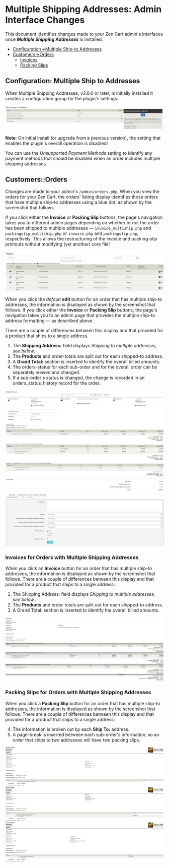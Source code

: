 # Multiple Shipping Addresses: Admin Interface Changes

This document identifies changes made to your Zen Cart admin's interfaces once _**Multiple Shipping Addresses**_ is installed.

- [Configuration->Multiple Ship-to Addresses](#configuration-multiple-ship-to-addresses)
- [Customers->Orders](#customers-orders)
	- [Invoices](#invoices-for-orders-with-multiple-shipping-addresses)
	- [Packing Slips](#packing-slips-for-orders-with-multiple-shipping-addresses)

## Configuration: Multiple Ship to Addresses

When Multiple Shipping Addresses, v2.0.0 or later, is initially installed it creates a configuration group for the plugin's settings:

![Multiple Shipping Addresses Configuration](images/msa_configuration.jpg)

**Note**: On initial install (or upgrade from a previous version), the setting that enables the plugin's overall operation is disabled!

You can use the _Unsupported Payment Methods_ setting to identify any payment methods that should be disabled when an order includes multiple shipping addresses.

## Customers::Orders

Changes are made to your admin's `/admin/orders.php`. When you view the orders for your Zen Cart, the orders' listing display identifies those orders that have multiple ship-to addresses using a blue dot, as shown by the screenshot that follows.

If you click either the **Invoice** or **Packing Slip** buttons, the page's navigation takes you to different admin pages depending on whether or not the order has been shipped to multiple addresses &mdash; `invoice_multiship.php` and `packingslip_multiship.php` or `invoice.php` and `packingslip.php`, respectively.  This allows the restructuring of the invoice and packing-slip printouts without modifying (yet another) core file!

![Orders' Listing Changes](images/msa_orders_listing.jpg)

When you click the _default_ **edit** button for an order that has multiple ship-to addresses, the information is displayed as shown by the screenshot that follows. If you click either the **Invoice** or **Packing Slip** buttons, the page's navigation takes you to an admin page that provides the multiple ship-to address formatting &mdash; as described above.

There are a couple of differences between this display and that provided for a product that ships to a single address.

1. The **Shipping Address:** field displays _Shipping to multiple addresses, see below_.
2. The **Products** and order-totals are split out for each shipped-to address.
3. A **Grand Total:** section is inserted to identify the overall billed amounts.
4. The orders-status for each sub-order and for the overall order can be separately viewed and changed.
5. If a sub-order's status is changed, the change is recorded in an orders_status_history record for the order.

![Changes to an order's details](images/msa_orders_details.jpg)

### Invoices for Orders with Multiple Shipping Addresses

When you click an **Invoice** button for an order that has multiple ship-to addresses, the information is displayed as shown by the screenshot that follows.  There are a couple of differences between this display and that provided for a product that ships to a single address:
1. The Shipping Address: field displays _Shipping to multiple addresses, see below._.
2. The **Products** and order-totals are split out for each shipped-to address.
3. A Grand Total: section is inserted to identify the overall billed amounts.

![Invoice Modifications for Multiple Shipping Addresses](images/msa_invoice.jpg)

### Packing Slips for Orders with Multiple Shipping Addresses

When you click a **Packing Slip** button for an order that has multiple ship-to addresses, the information is displayed as shown by the screenshot that follows.  There are a couple of differences between this display and that provided for a product that ships to a single address:

4. The information is broken out by each **Ship To:** address.
5. A page-break is inserted between each sub-order's information, so an order that ships to two addresses will have two packing slips.

![Packing Slip Modifications for Multiple Shipping Addresses](images/msa_packingslip.jpg)
